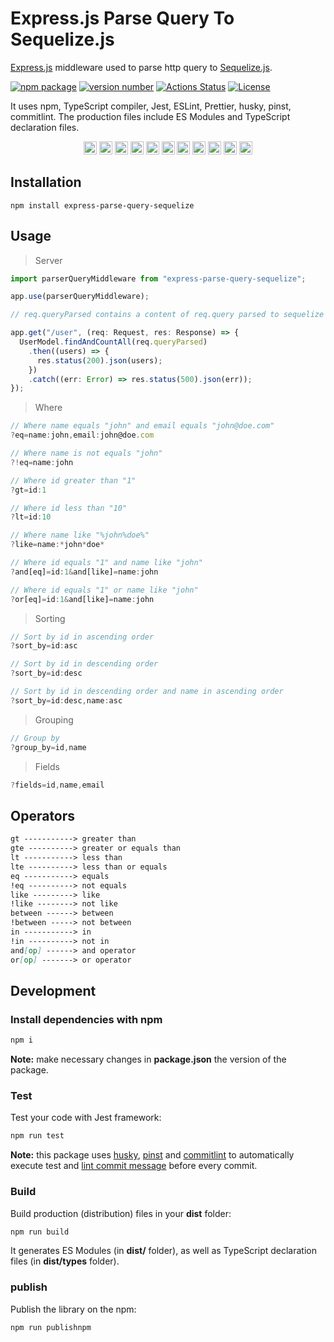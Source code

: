 # Express.js Parse Query To Sequelize.js

[Express.js](https://expressjs.com) middleware used to parse http query to [Sequelize.js](https://sequelize.org).

[![npm package](https://img.shields.io/badge/npm%20i-example--typescript--package-brightgreen)](https://www.npmjs.com/package/express-parse-query-sequelize) [![version number](https://img.shields.io/npm/v/express-parse-query-sequelize?color=green&label=version)](https://github.com/wesleysmitthe/express-parse-query-sequelize/releases) [![Actions Status](https://github.com/wesleysmitthe/express-parse-query-sequelize/workflows/Test/badge.svg)](https://github.com/wesleysmitthe/express-parse-query-sequelize/actions) [![License](https://img.shields.io/github/license/wesleysmitthe/express-parse-query-sequelize)](https://github.com/wesleysmitthe/express-parse-query-sequelize/blob/main/LICENSE)

It uses npm, TypeScript compiler, Jest, ESLint, Prettier, husky, pinst, commitlint. The production files include ES Modules and TypeScript declaration files.

<p align="center">
  <a href="https://github.com/" title="Github"><img src="https://github.com/get-icon/geticon/raw/master/icons/github-icon.svg" alt="Github" width="21px" height="21px"></a>
  <a href="https://code.visualstudio.com/" title="Visual Studio Code"><img src="https://github.com/get-icon/geticon/raw/master/icons/visual-studio-code.svg" alt="Visual Studio Code" width="21px" height="21px"></a>
  <a href="https://www.microsoft.com/windows" title="Windows"><img src="https://github.com/get-icon/geticon/raw/master/icons/microsoft-windows.svg" alt="Windows" width="21px" height="21px"></a>
  <a href="https://www.apple.com/macos/" title="Mac OS"><img src="https://github.com/get-icon/geticon/raw/master/icons/macOS.svg" alt="Mac OS" width="21px" height="21px"></a>
  <a href="https://www.linuxfoundation.org/" title="Linux"><img src="https://github.com/get-icon/geticon/raw/master/icons/linux-tux.svg" alt="Linux" width="21px" height="21px"></a>
  <a href="https://www.npmjs.com/" title="npm"><img src="https://github.com/get-icon/geticon/raw/master/icons/npm.svg" alt="npm" width="21px" height="21px"></a>
  <a href="https://www.typescriptlang.org/" title="Typescript"><img src="https://github.com/get-icon/geticon/raw/master/icons/typescript-icon.svg" alt="Typescript" width="21px" height="21px"></a>
  <a href="https://expressjs.com" title="express"><img src="https://github.com/get-icon/geticon/raw/master/icons/express.svg" alt="express" width="21px" height="21px"></a>
  <a href="https://jestjs.io/" title="Jest"><img src="https://github.com/get-icon/geticon/raw/master/icons/jest.svg" alt="Jest" width="21px" height="21px"></a>
  <a href="https://eslint.org/" title="ESLint"><img src="https://github.com/get-icon/geticon/raw/master/icons/eslint.svg" alt="ESLint" width="21px" height="21px"></a>
  <a href="https://prettier.io/" title="Prettier"><img src="https://github.com/get-icon/geticon/raw/master/icons/prettier.svg" alt="Prettier" width="21px" height="21px"></a>
</p>

## Installation

    npm install express-parse-query-sequelize

## Usage

> Server

```typescript
import parserQueryMiddleware from "express-parse-query-sequelize";

app.use(parserQueryMiddleware);
```

```typescript
// req.queryParsed contains a content of req.query parsed to sequelize

app.get("/user", (req: Request, res: Response) => {
  UserModel.findAndCountAll(req.queryParsed)
    .then((users) => {
      res.status(200).json(users);
    })
    .catch((err: Error) => res.status(500).json(err));
});
```

> Where

```js
// Where name equals "john" and email equals "john@doe.com"
?eq=name:john,email:john@doe.com

// Where name is not equals "john"
?!eq=name:john

// Where id greater than "1"
?gt=id:1

// Where id less than "10"
?lt=id:10

// Where name like "%john%doe%"
?like=name:*john*doe*

// Where id equals "1" and name like "john"
?and[eq]=id:1&and[like]=name:john

// Where id equals "1" or name like "john"
?or[eq]=id:1&and[like]=name:john

```

> Sorting

```js
// Sort by id in ascending order
?sort_by=id:asc

// Sort by id in descending order
?sort_by=id:desc

// Sort by id in descending order and name in ascending order
?sort_by=id:desc,name:asc
```

> Grouping

```js
// Group by
?group_by=id,name
```

> Fields

```js
?fields=id,name,email
```

<!-- > include

```js
?include=
``` -->

## Operators

```md
gt -----------> greater than
gte ----------> greater or equals than
lt -----------> less than
lte ----------> less than or equals
eq -----------> equals
!eq ----------> not equals
like ---------> like
!like --------> not like
between ------> between
!between -----> not between
in -----------> in
!in ----------> not in
and[op] ------> and operator
or[op] -------> or operator
```

## Development

### Install dependencies with npm

```bash
npm i
```

**Note:** make necessary changes in **package.json** the version of the package.

### Test

Test your code with Jest framework:

```bash
npm run test
```

**Note:** this package uses [husky](https://typicode.github.io/husky/), [pinst](https://github.com/typicode/pinst) and [commitlint](https://commitlint.js.org/) to automatically execute test and [lint commit message](https://www.conventionalcommits.org/) before every commit.

### Build

Build production (distribution) files in your **dist** folder:

```bash
npm run build
```

It generates ES Modules (in **dist/** folder), as well as TypeScript declaration files (in **dist/types** folder).

### publish

Publish the library on the npm:

```bash
npm run publishnpm
```
